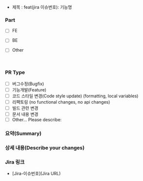 - 제목 : feat(jira 이슈번호): 기능명
<!--   ex) feat(S11P12A308-197-testtest): 기능명 -->

### Part

- [ ] FE

- [ ] BE

- [ ] Other

  <br/>

### PR Type
<!-- Please check the one that applies to this PR using "x".-->
- [ ] 버그수정(Bugfix)
- [ ] 기능개발(Feature)
- [ ] 코드 스타일 변경(Code style update) (formatting, local variables)
- [ ] 리팩토링 (no functional changes, no api changes)
- [ ] 빌드 관련 변경
- [ ] 문서 내용 변경
- [ ] Other… Please describe:

### 요약(Summary)


### 상세 내용(Describe your changes)

<!--
### 이미지 첨부

<img src="파일주소" width="30%" height="30%"/>

<br/>
-->

### Jira 링크
<!-- 
- [S11P12A308-197-testtest](https://ssafy.atlassian.net/jira/software/c/projects/S11P12A308/boards/7009?assignee=712020%3A7db5c5b2-a28d-4b96-b025-e421c6cf40c4&selectedIssue=S11P12A308-93)
-->
- [Jira-이슈번호](Jira URL)

